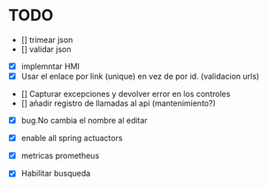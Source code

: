 # TODO
* [] trimear json
* [] validar json
* [x] implemntar HMI
* [x] Usar el enlace por link (unique) en vez de por id. (validacion urls)
* [] Capturar excepciones y devolver error en los controles
* [] añadir registro de llamadas al api (mantenimiento?)
* [x] bug.No cambia el nombre al editar
* [x] enable all spring actuactors
* [x] metricas prometheus
* [x] Habilitar busqueda

